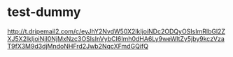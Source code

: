 # test-dummy
http://t.dripemail2.com/c/eyJhY2NvdW50X2lkIjoiNDc2ODQyOSIsImRlbGl2ZXJ5X2lkIjoiNjI0NjMxNzc3OSIsInVybCI6Imh0dHA6Ly9weWltZy5jby9kczVzaT9fX3M9d3djMndoNHFrd2Jwb2NqcXFmdGQifQ
